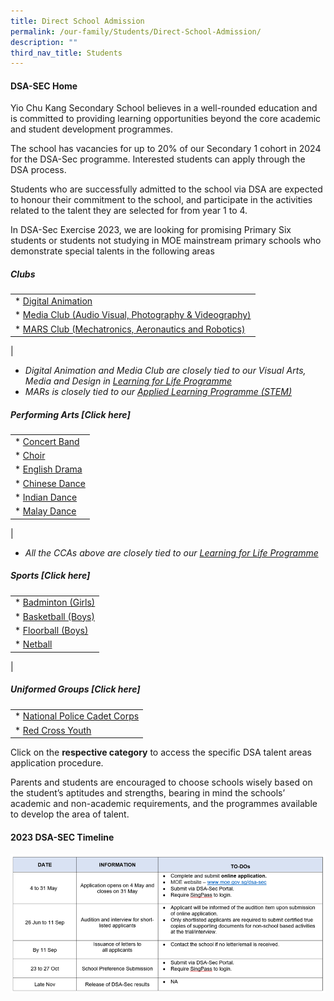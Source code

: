 ```yaml
---
title: Direct School Admission
permalink: /our-family/Students/Direct-School-Admission/
description: ""
third_nav_title: Students
---
```

#### **DSA-SEC Home**

Yio Chu Kang Secondary School believes in a well-rounded education and is committed to providing learning opportunities beyond the core academic and student development programmes.

The school has vacancies for up to 20% of our Secondary 1 cohort in 2024 for the DSA-Sec programme. Interested students can apply through the DSA process.

Students who are successfully admitted to the school via DSA are expected to honour their commitment to the school, and participate in the activities related to the talent they are selected for from year 1 to 4.

In DSA-Sec Exercise 2023, we are looking for promising Primary Six students or students not studying in MOE mainstream primary schools who demonstrate special talents in the following areas

##### Clubs
|  | 
| -------- | 
| *   [Digital Animation](/cca/Clubs/Digital-Animation-Club/)    |
|*   [Media Club (Audio Visual, Photography &amp; Videography)](/cca/Clubs/Media-Club-Audio-Visual-Photography-Videography/)| 
|*   [MARS Club (Mechatronics, Aeronautics and Robotics)](/cca/Clubs/MARS-CLUB-MECHATRONICS-AERONAUTICS-AND-ROBOTICS/)
|
* _Digital Animation and Media Club are closely tied to our Visual Arts, Media and Design in [Learning for Life Programme](/our-curriculum/Distinctive-Programmes/Learning-for-Life-Programme/)_
*   _MARs is closely tied to our [Applied Learning Programme (STEM)](/our-curriculum/Distinctive-Programmes/Applied-Learning-Programme/)_

##### Performing Arts  [Click here]
|  | 
| -------- | 
| *   [Concert Band](/cca/Performing-Arts/Concert-Band/)   |
|*   [Choir](/cca/Performing-Arts/Choir/)| 
|*   [English Drama](/cca/Performing-Arts/English-Drama/)|
|*  [Chinese Dance](/cca/Performing-Arts/Chinese-Dance/)|
|*   [Indian Dance](/cca/Performing-Arts/Indian-Dance/)|
|*   [Malay Dance](/cca/Performing-Arts/Malay-Dance/)|
|
*   _All the CCAs above are closely tied to our [Learning for Life Programme](/our-curriculum/Distinctive-Programmes/Learning-for-Life-Programme/)_

##### Sports  [Click here]
|  | 
| -------- | 
| *   [Badminton (Girls)](/cca/Physical-Sports/Badminton-Boys-Girls/)|
|*   [Basketball (Boys)](/cca/Physical-Sports/Basketball-Boys/)|
|*   [Floorball (Boys)](/cca/Physical-Sports/Floorball-Boys/)|
|*   [Netball](/cca/Physical-Sports/Netball/)|
|

#####  Uniformed Groups [Click here]
|  | 
| -------- | 
| *   [National Police Cadet Corps](/cca/Uniformed-Groups/NPCC/)|
|*   [Red Cross Youth](/cca/Uniformed-Groups/Red-Cross-Youth/)| 


Click on the **respective category** to access the specific DSA talent areas application procedure.

Parents and students are encouraged to choose schools wisely based on the student’s aptitudes and strengths, bearing in mind the schools’ academic and non-academic requirements, and the programmes available to develop the area of talent.


#### **2023 DSA-SEC Timeline**

![](/images/dsa2023.png)



